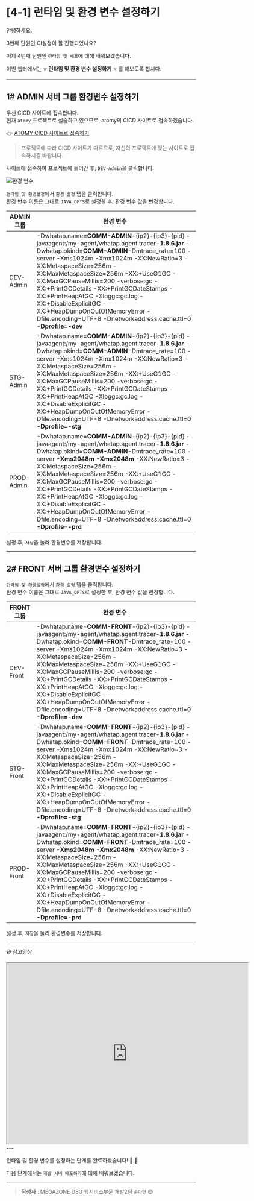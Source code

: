 # [4-1] 런타임 및 환경 변수 설정하기

안녕하세요.

3번째 단원인 CI설정이 잘 진행되었나요?

이제 4번째 단원인 `런타임 및 배포`에 대해 배워보겠습니다.

이번 챕터에서는 :star: **런타임 및 환경 변수 설정하기** :star: 를 해보도록 합시다. 

---

## 1# ADMIN 서버 그룹 환경변수 설정하기

우선 CICD 사이트에 접속합니다.     
현재 `atomy` 프로젝트로 실습하고 있으므로, atomy의 CICD 사이트로 접속하겠습니다.

:point_right: [ATOMY CICD 사이트로 접속하기](http://cicd.atomyops.com)

> 프로젝트에 따라 CICD 사이트가 다르므로, 자신의 프로젝트에 맞는 사이트로 접속하시길 바랍니다.

사이트에 접속하여  프로젝트에 들어간 후, `DEV-Admin`을 클릭합니다.     

![환경 변수](https://user-images.githubusercontent.com/54167990/65661705-4b3f2f80-e06d-11e9-9119-68fc9ab6dcb7.PNG)

`런타임 및 환경설정`에서 `환경 설정` 탭을 클릭합니다.  
환경 변수 이름은 그대로 `JAVA_OPTS`로 설정한 후, 환경 변수 값을 변경합니다.

ADMIN 그룹 | 환경 변수
---- | ----
DEV-Admin | -Dwhatap.name=**COMM-ADMIN**-{ip2}-{ip3}-{pid} -javaagent:/my-agent/whatap.agent.tracer-**1.8.6.jar** -Dwhatap.okind=**COMM-ADMIN**-Dmtrace_rate=100 -server -Xms1024m -Xmx1024m -XX:NewRatio=3 -XX:MetaspaceSize=256m -XX:MaxMetaspaceSize=256m -XX:+UseG1GC -XX:MaxGCPauseMillis=200 -verbose:gc -XX:+PrintGCDetails -XX:+PrintGCDateStamps -XX:+PrintHeapAtGC -Xloggc:gc.log -XX:+DisableExplicitGC -XX:+HeapDumpOnOutOfMemoryError -Dfile.encoding=UTF-8 -Dnetworkaddress.cache.ttl=0 **-Dprofile=-dev**
STG-Admin | -Dwhatap.name=**COMM-ADMIN**-{ip2}-{ip3}-{pid} -javaagent:/my-agent/whatap.agent.tracer-**1.8.6.jar** -Dwhatap.okind=**COMM-ADMIN**-Dmtrace_rate=100 -server -Xms1024m -Xmx1024m -XX:NewRatio=3 -XX:MetaspaceSize=256m -XX:MaxMetaspaceSize=256m -XX:+UseG1GC -XX:MaxGCPauseMillis=200 -verbose:gc -XX:+PrintGCDetails -XX:+PrintGCDateStamps -XX:+PrintHeapAtGC -Xloggc:gc.log -XX:+DisableExplicitGC -XX:+HeapDumpOnOutOfMemoryError -Dfile.encoding=UTF-8 -Dnetworkaddress.cache.ttl=0 **-Dprofile=-stg**
PROD-Admin | -Dwhatap.name=**COMM-ADMIN**-{ip2}-{ip3}-{pid} -javaagent:/my-agent/whatap.agent.tracer-**1.8.6.jar** -Dwhatap.okind=**COMM-ADMIN**-Dmtrace_rate=100 -server **-Xms2048m -Xmx2048m** -XX:NewRatio=3 -XX:MetaspaceSize=256m -XX:MaxMetaspaceSize=256m -XX:+UseG1GC -XX:MaxGCPauseMillis=200 -verbose:gc -XX:+PrintGCDetails -XX:+PrintGCDateStamps -XX:+PrintHeapAtGC -Xloggc:gc.log -XX:+DisableExplicitGC -XX:+HeapDumpOnOutOfMemoryError -Dfile.encoding=UTF-8 -Dnetworkaddress.cache.ttl=0 **-Dprofile=-prd**

설정 후, `저장`을 눌러 환경변수를 저장합니다.

---

## 2# FRONT 서버 그룹 환경변수 설정하기

`런타임 및 환경설정`에서 `환경 설정` 탭을 클릭합니다.  
환경 변수 이름은 그대로 `JAVA_OPTS`로 설정한 후, 환경 변수 값을 변경합니다.

FRONT 그룹 | 환경 변수
---- | ----
DEV-Front | -Dwhatap.name=**COMM-FRONT**-{ip2}-{ip3}-{pid} -javaagent:/my-agent/whatap.agent.tracer-**1.8.6.jar** -Dwhatap.okind=**COMM-FRONT**-Dmtrace_rate=100 -server -Xms1024m -Xmx1024m -XX:NewRatio=3 -XX:MetaspaceSize=256m -XX:MaxMetaspaceSize=256m -XX:+UseG1GC -XX:MaxGCPauseMillis=200 -verbose:gc -XX:+PrintGCDetails -XX:+PrintGCDateStamps -XX:+PrintHeapAtGC -Xloggc:gc.log -XX:+DisableExplicitGC -XX:+HeapDumpOnOutOfMemoryError -Dfile.encoding=UTF-8 -Dnetworkaddress.cache.ttl=0 **-Dprofile=-dev**
STG-Front | -Dwhatap.name=**COMM-FRONT**-{ip2}-{ip3}-{pid} -javaagent:/my-agent/whatap.agent.tracer-**1.8.6.jar** -Dwhatap.okind=**COMM-FRONT**-Dmtrace_rate=100 -server -Xms1024m -Xmx1024m -XX:NewRatio=3 -XX:MetaspaceSize=256m -XX:MaxMetaspaceSize=256m -XX:+UseG1GC -XX:MaxGCPauseMillis=200 -verbose:gc -XX:+PrintGCDetails -XX:+PrintGCDateStamps -XX:+PrintHeapAtGC -Xloggc:gc.log -XX:+DisableExplicitGC -XX:+HeapDumpOnOutOfMemoryError -Dfile.encoding=UTF-8 -Dnetworkaddress.cache.ttl=0 **-Dprofile=-stg**
PROD-Front | -Dwhatap.name=**COMM-FRONT**-{ip2}-{ip3}-{pid} -javaagent:/my-agent/whatap.agent.tracer-**1.8.6.jar** -Dwhatap.okind=**COMM-FRONT**-Dmtrace_rate=100 -server **-Xms2048m -Xmx2048m** -XX:NewRatio=3 -XX:MetaspaceSize=256m -XX:MaxMetaspaceSize=256m -XX:+UseG1GC -XX:MaxGCPauseMillis=200 -verbose:gc -XX:+PrintGCDetails -XX:+PrintGCDateStamps -XX:+PrintHeapAtGC -Xloggc:gc.log -XX:+DisableExplicitGC -XX:+HeapDumpOnOutOfMemoryError -Dfile.encoding=UTF-8 -Dnetworkaddress.cache.ttl=0 **-Dprofile=-prd**

설정 후, `저장`을 눌러 환경변수를 저장합니다.

---
:cd: 참고영상

<iframe src="https://drive.google.com/file/d/1ustgcVCxfgYXy7VJsRzeiuxFbLgmnUUS/preview" width="640" height="480"></iframe>
---

런타임 및 환경 변수를 설정하는 단계를 완료하셨습니다! :clap: :clap:

다음 단계에서는 `개발 서버 배포하기`에 대해 배워보겠습니다.

---

> **작성자** : MEGAZONE DSG 웹서비스부문 개발2팀 `손다연` :sunglasses:
